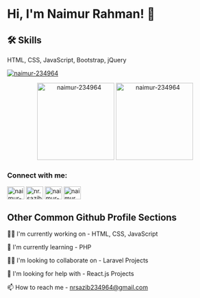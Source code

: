 # Hi, I'm Naimur Rahman! 👋

## 🛠 Skills
HTML, CSS, JavaScript, Bootstrap, jQuery

<p align="left"> 
  <a href="https://github.com/ryo-ma/github-profile-trophy">
    <img src="https://github-profile-trophy.vercel.app/?username=naimur-234964&margin-w=15" alt="naimur-234964" />
  </a> 
</p>

<div align="center">
  <img height="180em" src="https://github-readme-stats.vercel.app/api?username=naimur-234964&show_icons=true&locale=en" alt="naimur-234964" />
  <img height="180em" src="https://github-readme-streak-stats.herokuapp.com/?user=naimur-234964&" alt="naimur-234964" />
</div>


<h3 align="left">Connect with me:</h3>
<p align="left">
<a href="https://linkedin.com/in/naimur-rahman-405612184" target="blank"><img align="center" src="https://raw.githubusercontent.com/rahuldkjain/github-profile-readme-generator/master/src/images/icons/Social/linked-in-alt.svg" alt="naimur-rahman-405612184" height="30" width="40" /></a>
<a href="https://fb.com/nr.sazib" target="blank"><img align="center" src="https://raw.githubusercontent.com/rahuldkjain/github-profile-readme-generator/master/src/images/icons/Social/facebook.svg" alt="nr.sazib" height="30" width="40" /></a>
<a href="https://twitter.com/naimur_sazib" target="blank"><img align="center" src="https://raw.githubusercontent.com/rahuldkjain/github-profile-readme-generator/master/src/images/icons/Social/twitter.svg" alt="naimur-rahman" height="30" width="40" /></a>
<a href="https://instagram.com/naimur.sazib" target="blank"><img align="center" src="https://raw.githubusercontent.com/rahuldkjain/github-profile-readme-generator/master/src/images/icons/Social/instagram.svg" alt="naimur.sazib" height="30" width="40" /></a>
</p>

## Other Common Github Profile Sections
👩‍💻 I'm currently working on - HTML, CSS, JavaScript

🧠 I'm currently learning - PHP

👯‍♀️ I'm looking to collaborate on - Laravel Projects

🤔 I'm looking for help with - React.js Projects

📫 How to reach me - nrsazib234964@gmail.com
